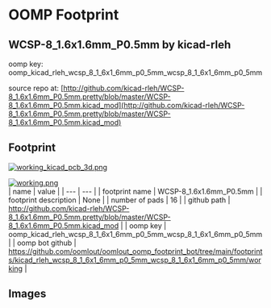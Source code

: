 # OOMP Footprint  
## WCSP-8_1.6x1.6mm_P0.5mm  by kicad-rleh  
  
oomp key: oomp_kicad_rleh_wcsp_8_1_6x1_6mm_p0_5mm_wcsp_8_1_6x1_6mm_p0_5mm  
  
source repo at: [http://github.com/kicad-rleh/WCSP-8_1.6x1.6mm_P0.5mm.pretty/blob/master/WCSP-8_1.6x1.6mm_P0.5mm.kicad_mod](http://github.com/kicad-rleh/WCSP-8_1.6x1.6mm_P0.5mm.pretty/blob/master/WCSP-8_1.6x1.6mm_P0.5mm.kicad_mod)  
## Footprint  
  
[![working_kicad_pcb_3d.png](working_kicad_pcb_3d_600.png)](working_kicad_pcb_3d.png)  
  
[![working.png](working_600.png)](working.png)  
| name | value | 
| --- | --- | 
| footprint name | WCSP-8_1.6x1.6mm_P0.5mm | 
| footprint description | None | 
| number of pads | 16 | 
| github path | http://github.com/kicad-rleh/WCSP-8_1.6x1.6mm_P0.5mm.pretty/blob/master/WCSP-8_1.6x1.6mm_P0.5mm.kicad_mod | 
| oomp key | oomp_kicad_rleh_wcsp_8_1_6x1_6mm_p0_5mm_wcsp_8_1_6x1_6mm_p0_5mm | 
| oomp bot github | https://github.com/oomlout/oomlout_oomp_footprint_bot/tree/main/footprints/kicad_rleh_wcsp_8_1_6x1_6mm_p0_5mm_wcsp_8_1_6x1_6mm_p0_5mm/working | 
## Images  
